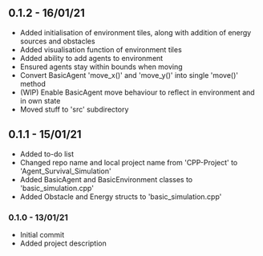 ## 0.1.2 - 16/01/21
- Added initialisation of environment tiles, along with addition of energy sources and obstacles
- Added visualisation function of environment tiles
- Added ability to add agents to environment
- Ensured agents stay within bounds when moving
- Convert BasicAgent 'move_x()' and 'move_y()' into single 'move()' method
- (WIP) Enable BasicAgent move behaviour to reflect in environment and in own state
- Moved stuff to 'src' subdirectory

## 0.1.1 - 15/01/21
- Added to-do list
- Changed repo name and local project name from 'CPP-Project' to 'Agent_Survival_Simulation'
- Added BasicAgent and BasicEnvironment classes to 'basic_simulation.cpp'
- Added Obstacle and Energy structs to 'basic_simulation.cpp'

### 0.1.0 - 13/01/21
- Initial commit
- Added project description